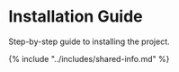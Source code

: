 # Installation Guide

Step-by-step guide to installing the project.

{% include "../includes/shared-info.md" %}
